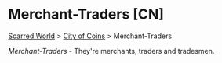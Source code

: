 # Merchant-Traders [CN]

[Scarred World](./scarred-world.md) > [City of Coins](./city-of-coins.md) > Merchant-Traders

*Merchant-Traders* - They're merchants, traders and tradesmen.